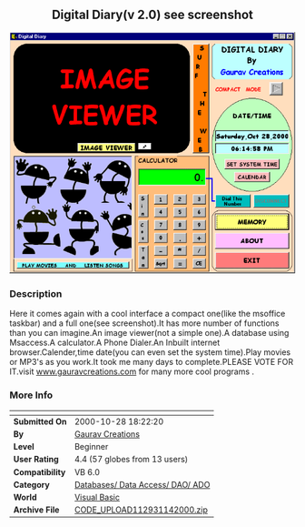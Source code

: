 ﻿<div align="center">

## Digital Diary\(v 2\.0\) see screenshot

<img src="PIC20001141345349409.gif">
</div>

### Description

Here it comes again with a cool interface a compact one(like the msoffice taskbar) and a full one(see screenshot).It has more number of functions than you can imagine.An image viewer(not a simple one).A database using Msaccess.A calculator.A Phone Dialer.An Inbuilt internet browser.Calender,time date(you can even set the system time).Play movies or MP3's as you work.It took me many days to complete.PLEASE VOTE FOR IT.visit www.gauravcreations.com for many more cool programs .
 
### More Info
 


<span>             |<span>
---                |---
**Submitted On**   |2000-10-28 18:22:20
**By**             |[Gaurav Creations](https://github.com/Planet-Source-Code/PSCIndex/blob/master/ByAuthor/gaurav-creations.md)
**Level**          |Beginner
**User Rating**    |4.4 (57 globes from 13 users)
**Compatibility**  |VB 6\.0
**Category**       |[Databases/ Data Access/ DAO/ ADO](https://github.com/Planet-Source-Code/PSCIndex/blob/master/ByCategory/databases-data-access-dao-ado__1-6.md)
**World**          |[Visual Basic](https://github.com/Planet-Source-Code/PSCIndex/blob/master/ByWorld/visual-basic.md)
**Archive File**   |[CODE\_UPLOAD112931142000\.zip](https://github.com/Planet-Source-Code/gaurav-creations-digital-diary-v-2-0-see-screenshot__1-12529/archive/master.zip)








